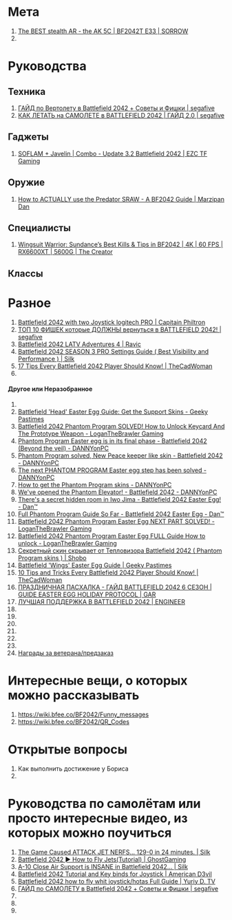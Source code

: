 # Мета
1. [The BEST stealth AR - the AK 5C | BF2042T E33 | SORROW](https://www.youtube.com/watch?v=LqHHI9sX9fM)
2. 

# Руководства
## Техника
1. [ГАЙД по Вертолету в Battlefield 2042 + Советы и Фишки | segafive](https://www.youtube.com/watch?v=FtMkpYWmMr8)
2. [КАК ЛЕТАТЬ на САМОЛЕТЕ в BATTLEFIELD 2042 | ГАЙД 2.0 | segafive](https://www.youtube.com/watch?v=Y63ai3Of09U)

## Гаджеты
1. [SOFLAM + Javelin | Combo - Update 3.2 Battlefield 2042 | EZC TF Gaming](https://www.youtube.com/watch?v=0e3oUg_Xt2E)

## Оружие
1. [How to ACTUALLY use the Predator SRAW - A BF2042 Guide | Marzipan Dan](https://www.youtube.com/watch?v=-XVSjdPXGuk)

## Специалисты
1. [Wingsuit Warrior: Sundance’s Best Kills & Tips in BF2042 | 4K | 60 FPS | RX6600XT | 5600G | The Creator](https://www.youtube.com/watch?v=XCkU0JgxkMk)

## Классы

# Разное
1. [Battlefield 2042 with two Joystick logitech PRO | Capitain Philtron](https://www.youtube.com/watch?v=O1iaUVhCH2A)
2. [ТОП 10 ФИШЕК которые ДОЛЖНЫ вернуться в BATTLEFIELD 2042! | segafive](https://www.youtube.com/watch?v=X1T7mQUgd6o)
3. [Battlefield 2042 LATV Adventures 4 | Ravic](https://www.youtube.com/watch?v=XdrIAmC-1fM)
4. [Battlefield 2042 SEASON 3 PRO Settings Guide ( Best Visibility and Performance ) | Silk](https://www.youtube.com/watch?v=tIJ33N-9nHM)
5. [17 Tips Every Battlefield 2042 Player Should Know! | TheCadWoman](https://www.youtube.com/watch?v=v5lvPwgrdQE)
6. 

#### Другое или Неразобранное
1. []()
2. [Battlefield 'Head' Easter Egg Guide: Get the Support Skins - Geeky Pastimes ](https://www.youtube.com/watch?v=mnumhIBBe4U)
3. [Battlefield 2042 Phantom Program SOLVED! How to Unlock Keycard And The Prototype Weapon - LoganTheBrawler Gaming](https://www.youtube.com/watch?v=cs305hGmFL4)
4. [Phantom Program Easter egg is in its final phase - Battlefield 2042 (Beyond the veil) - DANNYonPC](https://www.youtube.com/watch?v=vXxgl4HreB4)
5. [Phantom Program solved, New Peace keeper like skin - Battlefield 2042 - DANNYonPC](https://www.youtube.com/watch?v=c1u5b-UeD5Y)
6. [The next PHANTOM PROGRAM Easter egg step has been solved - DANNYonPC](https://www.youtube.com/watch?v=yc7DNvOYrvI)
7. [How to get the Phantom Program skins - DANNYonPC](https://www.youtube.com/watch?v=uBaZp9B9TNw)
8. [We've opened the Phantom Elevator! - Battlefield 2042 - DANNYonPC](https://www.youtube.com/watch?v=NcSiDTIfto8)
10. [There's a secret hidden room in Iwo Jima - Battlefield 2042 Easter Egg! - Dan™](https://www.youtube.com/watch?v=xAecIHBR3Uk)
11. [Full Phantom Program Guide So Far - Battlefield 2042 Easter Egg - Dan™](https://www.youtube.com/watch?v=KveM9CH9hi4)
12. [Battlefield 2042 Phantom Program Easter Egg NEXT PART SOLVED! - LoganTheBrawler Gaming](https://www.youtube.com/watch?v=vMhxtmXTPZA)
13. [Battlefield 2042 Phantom Program Easter Egg FULL Guide How to unlock - LoganTheBrawler Gaming](https://www.youtube.com/watch?v=v3efZBZCQ7Y)
14. [Секретный скин скрывает от Тепловизора Battlefield 2042 ( Phantom Program skins ) | Shobo](https://www.youtube.com/watch?v=QmdwfgYy1yk)
15. [Battlefield 'Wings' Easter Egg Guide | Geeky Pastimes](https://www.youtube.com/watch?v=jzvejPm4akI)
16. [10 Tips and Tricks Every Battlefield 2042 Player Should Know! | TheCadWoman](https://www.youtube.com/watch?v=c78etjhX1RQ)
17. [ПРАЗДНИЧНАЯ ПАСХАЛКА - ГАЙД BATTLEFIELD 2042 6 СЕЗОН | GUIDE EASTER EGG HOLIDAY PROTOCOL | GAR](https://www.youtube.com/watch?v=RaJ0RpONFMw)
18. [ЛУЧШАЯ ПОДДЕРЖКА В BATTLEFIELD 2042 | ENGINEER](https://www.youtube.com/watch?v=fr7JuNUhuZI)
19. []()
20. []()
21. []()
22. []()
23. []()
24. []()
25. [Награды за ветерана/предзаказ](https://battlefield.fandom.com/wiki/Battlefield_2042_Assignments#Veteran_Kit)


# Интересные вещи, о которых можно рассказывать
1. https://wiki.bfee.co/BF2042/Funny_messages
2. https://wiki.bfee.co/BF2042/QR_Codes

# Открытые вопросы
1. Как выполнить достижение у Бориса
2. 

# Руководства по самолётам или просто интересные видео, из которых можно поучиться
1. [The Game Caused ATTACK JET NERFS… 129-0 in 24 minutes. | Silk](https://www.youtube.com/watch?v=Wt91GRloakg)
2. [Battlefield 2042 ► How to Fly Jets(Tutorial) | GhostGaming](https://www.youtube.com/watch?v=DlsSLd50TF4)
3. [A-10 Close Air Support is INSANE in Battlefield 2042... | Silk](https://www.youtube.com/watch?v=sxffs4UQuZQ)
4. [Battlefield 2042 Tutorial and Key binds for Joystick | American D3vil](https://www.youtube.com/watch?v=IkJ-JqUGBcY)
5. [Battlefield 2042 how to fly whit joystick/hotas Full Guide | Yuriy D. TV](https://www.youtube.com/watch?v=WUU1F5r-X8U)
6. [ГАЙД по САМОЛЕТУ в Battlefield 2042 + Советы и Фишки | segafive](https://www.youtube.com/watch?v=JfJUxQj5w94)
7. []()
8. []()
9. 
